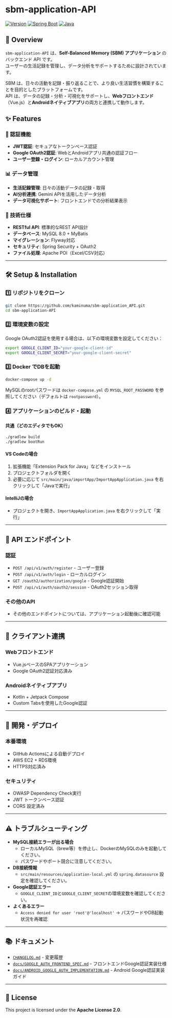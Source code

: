 # sbm-application-API

[![Version](https://img.shields.io/badge/version-0.2.0-blue.svg)](https://github.com/kaminuma/sbm-application_API)
[![Spring Boot](https://img.shields.io/badge/Spring%20Boot-2.7.8-brightgreen.svg)](https://spring.io/projects/spring-boot)
[![Java](https://img.shields.io/badge/Java-11-orange.svg)](https://openjdk.java.net/)

## 📌 Overview

`sbm-application-API` は、**Self-Balanced Memory (SBM) アプリケーション** のバックエンド API です。<br>
ユーザーの生活記録を管理し、データ分析をサポートするために設計されています。

SBM は、日々の活動を記録・振り返ることで、より良い生活習慣を構築することを目的としたプラットフォームです。<br>
API は、データの記録・分析・可視化をサポートし、**Webフロントエンド**（Vue.js）と**Androidネイティブアプリ**の両方と連携して動作します。

## ✨ Features

### 🔐 認証機能
- **JWT認証**: セキュアなトークンベース認証
- **Google OAuth2認証**: WebとAndroidアプリ共通の認証フロー
- **ユーザー登録・ログイン**: ローカルアカウント管理

### 📊 データ管理
- **生活記録管理**: 日々の活動データの記録・取得
- **AI分析連携**: Gemini APIを活用したデータ分析
- **データ可視化サポート**: フロントエンドでの分析結果表示

### 🔧 技術仕様
- **RESTful API**: 標準的なREST API設計
- **データベース**: MySQL 8.0 + MyBatis
- **マイグレーション**: Flyway対応
- **セキュリティ**: Spring Security + OAuth2
- **ファイル処理**: Apache POI（Excel/CSV対応）

---

## 🛠️ Setup & Installation

### **1️⃣ リポジトリをクローン**
```sh
git clone https://github.com/kaminuma/sbm-application_API.git
cd sbm-application-API
```

### **2️⃣ 環境変数の設定**
Google OAuth2認証を使用する場合は、以下の環境変数を設定してください：
```sh
export GOOGLE_CLIENT_ID="your-google-client-id"
export GOOGLE_CLIENT_SECRET="your-google-client-secret"
```

### **3️⃣ Docker でDBを起動**
```sh
docker-compose up -d
```
MySQLのrootパスワードは `docker-compose.yml` の `MYSQL_ROOT_PASSWORD` を参照してください（デフォルトは `rootpassword`）。

### **4️⃣ アプリケーションのビルド・起動**

#### 共通（どのエディタでもOK）
```sh
./gradlew build
./gradlew bootRun
```

#### VS Codeの場合
1. 拡張機能「Extension Pack for Java」などをインストール
2. プロジェクトフォルダを開く
3. 必要に応じて `src/main/java/importApp/ImportAppApplication.java` を右クリックして「Javaで実行」

#### IntelliJの場合
- プロジェクトを開き、`ImportAppApplication.java` を右クリックして「実行」

---

## 🔌 API エンドポイント

### 認証
- `POST /api/v1/auth/register` - ユーザー登録
- `POST /api/v1/auth/login` - ローカルログイン
- `GET /oauth2/authorization/google` - Google認証開始
- `POST /api/v1/auth/oauth2/session` - OAuth2セッション取得

### その他のAPI
- その他のエンドポイントについては、アプリケーション起動後に確認可能

---

## 📱 クライアント連携

### Webフロントエンド
- Vue.jsベースのSPAアプリケーション
- Google OAuth2認証対応済み

### Androidネイティブアプリ
- Kotlin + Jetpack Compose
- Custom Tabsを使用したGoogle認証

---

## 🔧 開発・デプロイ

### 本番環境
- GitHub Actionsによる自動デプロイ
- AWS EC2 + RDS環境
- HTTPS対応済み

### セキュリティ
- OWASP Dependency Check実行
- JWT トークンベース認証
- CORS 設定済み

---

## ⚠️ トラブルシューティング

- **MySQL接続エラーが出る場合**
  - ローカルMySQL（brew等）を停止し、DockerのMySQLのみを起動してください。
  - パスワードやポート競合に注意してください。
- **DB接続情報**
  - `src/main/resources/application-local.yml` の `spring.datasource` 設定を確認してください。
- **Google認証エラー**
  - `GOOGLE_CLIENT_ID`と`GOOGLE_CLIENT_SECRET`の環境変数を確認してください。
- **よくあるエラー**
  - `Access denied for user 'root'@'localhost'` → パスワードやDB起動状況を再確認

---

## 📚 ドキュメント

- [`CHANGELOG.md`](CHANGELOG.md) - 変更履歴
- [`docs/GOOGLE_AUTH_FRONTEND_SPEC.md`](docs/GOOGLE_AUTH_FRONTEND_SPEC.md) - フロントエンドGoogle認証実装仕様
- [`docs/ANDROID_GOOGLE_AUTH_IMPLEMENTATION.md`](docs/ANDROID_GOOGLE_AUTH_IMPLEMENTATION.md) - Android Google認証実装ガイド

---

## 📜 License
This project is licensed under the **Apache License 2.0**.
